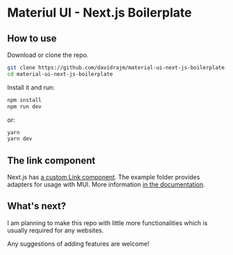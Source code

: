 # Materiul UI - Next.js Boilerplate

## How to use

Download  or clone the repo.

<!-- #default-branch-switch -->

```sh
git clone https://github.com/davidrajm/material-ui-next-js-boilerplate.git
cd material-ui-next-js-boilerplate
```

Install it and run:

```sh
npm install
npm run dev
```

or:

```sh
yarn
yarn dev
```

## The link component

Next.js has [a custom Link component](https://nextjs.org/docs/api-reference/next/link).
The example folder provides adapters for usage with MUI.
More information [in the documentation](https://mui.com/guides/routing/#next-js).

## What's next?

<!-- #default-branch-switch -->

I am planning to make this repo with little more functionalities which is usually required for any websites. 

Any suggestions of adding features are welcome! 
